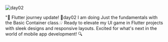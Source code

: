 ![day02](https://github.com/opi1001/day02/assets/134625691/1d697fc5-dbbc-419f-8a81-c0e0f4e2e596)

"🚀 Flutter journey update!
📱day02 I am doing Just the fundamentals with the Basic Container class.💡 
Ready to elevate my UI game in Flutter projects with sleek designs and responsive layouts. 
Excited for what's next in the world of mobile app development! 🔍
